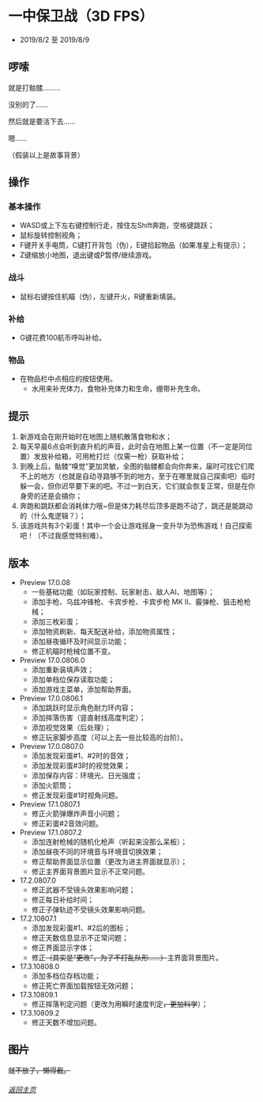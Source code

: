 # 一中保卫战（3D FPS）

- 2019/8/2 至 2019/8/9

## 啰嗦

就是打骷髅………

没别的了……

然后就是要活下去……

嗯……

（假装以上是故事背景）

## 操作

### 基本操作

- WASD或上下左右键控制行走，按住左Shift奔跑，空格键跳跃；
- 鼠标旋转控制视角；
- F键开关手电筒，C键打开背包（伪），E键拾起物品（如果准星上有提示）；
- Z键缩放小地图，退出键或P暂停/继续游戏。

### 战斗

- 鼠标右键按住机瞄（伪），左键开火，R键重新填装。

### 补给

- G键花费100航币呼叫补给。

### 物品

- 在物品栏中点相应的按钮使用。
  - 水用来补充体力，食物补充体力和生命，绷带补充生命。

## 提示

1. 新游戏会在刚开始时在地图上随机散落食物和水；
2. 每天早晨6点会听到直升机的声音，此时会在地图上某一位置（不一定是同位置）发放补给箱，可用枪打烂（仅需一枪）获取补给；
3. 到晚上后，骷髅“嗅觉”更加灵敏，全图的骷髅都会向你奔来，届时可找它们爬不上的地方（也就是自动寻路够不到的地方，至于在哪里就自己探索吧）临时躲一会，但你迟早要下来的吧。不过一到白天，它们就会恢复正常，但是在你身旁的还是会搞你；
4. 奔跑和跳跃都会消耗体力哦~但是体力耗尽后顶多是跑不动了，跳还是能跳动的（什么鬼逻辑？）；
5. 该游戏共有3个彩蛋！其中一个会让游戏摇身一变升华为恐怖游戏！自己探索吧！（不过我感觉特别难）。

## 版本

- Preview 17.0.08
  - 一些基础功能（如玩家控制、玩家射击、敌人AI、地图等）；
  - 添加手枪、乌兹冲锋枪、卡宾步枪、卡宾步枪 MK II、霰弹枪、狙击枪枪械；
  - 添加三枚彩蛋；
  - 添加物资刷新、每天配送补给，添加物资属性；
  - 添加昼夜循环及时间显示功能；
  - 修正机瞄时枪械位置不变。
- Preview 17.0.0806.0
  - 添加重新装填声效；
  - 添加单档位保存读取功能；
  - 添加游戏主菜单，添加帮助界面。
- Preview 17.0.0806.1
  - 添加跳跃时显示角色耐力环内容；
  - 添加摔落伤害（竖直射线高度判定）；
  - 添加视觉效果（后处理）；
  - 修正玩家脚步高度（可以上去一些比较高的台阶）。
- Preview 17.0.0807.0
  - 添加发现彩蛋#1、#2时的音效；
  - 添加发现彩蛋#3时的视觉效果；
  - 添加保存内容：环境光、日光强度；
  - 添加火箭筒；
  - 修正发现彩蛋#1时视角问题。
- Preview 17.1.0807.1
  - 修正火箭弹爆炸声音小问题；
  - 修正彩蛋#2音效问题。
- Preview 17.1.0807.2
  - 添加连射枪械的随机化枪声（听起来没那么呆板）；
  - 添加昼夜不同的环境音与环境音切换效果；
  - 修正帮助界面显示位置（更改为进主界面就显示）；
  - 修正主界面背景图片显示不正常问题。
- 17.2.0807.0
  - 修正武器不受镜头效果影响问题；
  - 修正每日补给时间；
  - 修正子弹轨迹不受镜头效果影响问题。
- 17.2.10807.1
  - 添加发现彩蛋#1、#2后的图标；
  - 修正天数信息显示不正常问题；
  - 修正界面显示字体；
  - 修正~~（其实是“更改”，为了不打乱队形……）~~主界面背景图片。
- 17.3.10808.0
  - 添加多档位存档功能；
  - 修正死亡界面加载按钮无效问题；
- 17.3.10809.1
  - 修正摔落判定问题（更改为用瞬时速度判定~~，更加科学~~）；
- 17.3.10809.2
  - 修正天数不增加问题。
## ~~图片~~
~~就不放了，懒得截。~~

###### [返回主页](index.md)